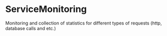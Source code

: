 # ServiceMonitoring
Monitoring and collection of statistics for different types of requests (http, database calls and etc.)
